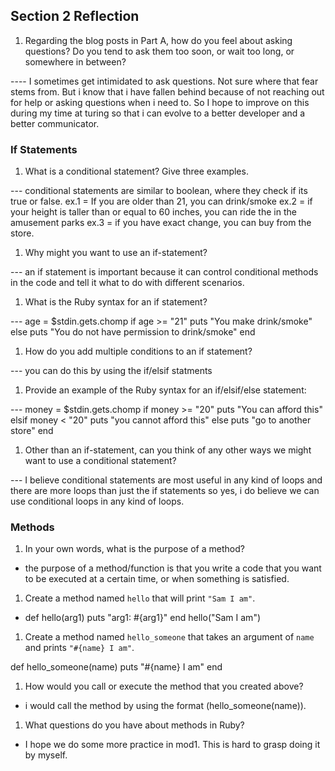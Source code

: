 ## Section 2 Reflection

1. Regarding the blog posts in Part A, how do you feel about asking questions? Do you tend to ask them too soon, or wait too long, or somewhere in between?

---- I sometimes get intimidated to ask questions. Not sure where that fear stems from. But i know that i have fallen behind because of not reaching out for help or asking questions when i need to. So I hope to improve on this during my time at turing so that i can evolve to a better developer and a better communicator.

### If Statements

1. What is a conditional statement? Give three examples.

--- conditional statements are similar to boolean, where they check if its true or false.
ex.1 = If you are older than 21, you can drink/smoke
ex.2 = if your height is taller than or equal to 60 inches, you can ride the in the amusement parks
ex.3 = if you have exact change, you can buy from the store.

1. Why might you want to use an if-statement?

--- an if statement is important because it can control conditional methods in the code and tell it what to do with different scenarios.

1. What is the Ruby syntax for an if statement?

--- age = $stdin.gets.chomp
    if age >= "21"
      puts "You make drink/smoke"
    else
      puts "You do not have permission to drink/smoke"
    end

1. How do you add multiple conditions to an if statement?

--- you can do this by using the if/elsif statments

1. Provide an example of the Ruby syntax for an if/elsif/else statement:

--- money = $stdin.gets.chomp
    if money >= "20"
      puts "You can afford this"
    elsif money < "20"
      puts "you cannot afford this"
    else
      puts "go to another store"
    end

1. Other than an if-statement, can you think of any other ways we might want to use a conditional statement?

--- I believe conditional statements are most useful in any kind of loops and there are more loops than just the if statements so yes, i do believe we can use conditional loops in any kind of loops.

### Methods

1. In your own words, what is the purpose of a method?

- the purpose of a method/function is that you write a code that you want
to be executed at a certain time, or when something is satisfied.

1. Create a method named `hello` that will print `"Sam I am"`.

- def hello(arg1)
    puts "arg1: #{arg1}"
    end
hello("Sam I am")

1. Create a method named `hello_someone` that takes an argument of `name` and prints `"#{name} I am"`.

def hello_someone(name)
  puts "#{name} I am"
  end

1. How would you call or execute the method that you created above?

- i would call the method by using the format (hello_someone(name)).

1. What questions do you have about methods in Ruby?

- I hope we do some more practice in mod1. This is hard to grasp doing it by myself.
